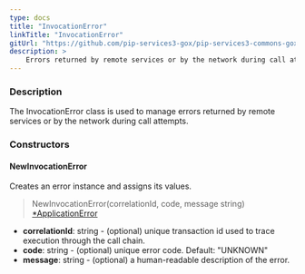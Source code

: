 ```yaml
---
type: docs
title: "InvocationError"
linkTitle: "InvocationError"
gitUrl: "https://github.com/pip-services3-gox/pip-services3-commons-gox"
description: >
    Errors returned by remote services or by the network during call attempts.
---
```


### Description

The InvocationError class is used to manage errors returned by remote services or by the network during call attempts.

### Constructors

#### NewInvocationError
Creates an error instance and assigns its values.

> NewInvocationError(correlationId, code, message string) [*ApplicationError](../application_error)

- **correlationId**: string - (optional) unique transaction id used to trace execution through the call chain.
- **code**: string - (optional) unique error code. Default: "UNKNOWN"
- **message**: string - (optional) a human-readable description of the error.


